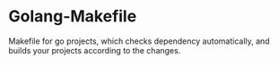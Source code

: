 # Golang-Makefile
Makefile for go projects, which checks dependency automatically, and builds your projects according to the changes.
